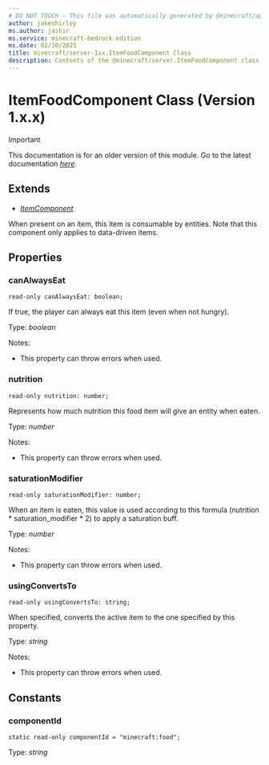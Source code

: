```yaml
---
# DO NOT TOUCH — This file was automatically generated by @minecraft/api-docs-generator, to report problems file an issue at https://github.com/Mojang/minecraft-scripting-libraries
author: jakeshirley
ms.author: jashir
ms.service: minecraft-bedrock-edition
ms.date: 02/10/2025
title: minecraft/server-1xx.ItemFoodComponent Class
description: Contents of the @minecraft/server.ItemFoodComponent class (Version 1.x.x).
---
```

# ItemFoodComponent Class (Version 1.x.x)

> [!IMPORTANT]
> This documentation is for an older version of this module. Go to the latest documentation [*here*](../../../scriptapi/minecraft/server/ItemFoodComponent.md).

## Extends
- [*ItemComponent*](ItemComponent.md)

When present on an item, this item is consumable by entities. Note that this component only applies to data-driven items.

## Properties

### **canAlwaysEat**
`read-only canAlwaysEat: boolean;`

If true, the player can always eat this item (even when not hungry).

Type: *boolean*

Notes:
  - This property can throw errors when used.

### **nutrition**
`read-only nutrition: number;`

Represents how much nutrition this food item will give an entity when eaten.

Type: *number*

Notes:
  - This property can throw errors when used.

### **saturationModifier**
`read-only saturationModifier: number;`

When an item is eaten, this value is used according to this formula (nutrition * saturation_modifier * 2) to apply a saturation buff.

Type: *number*

Notes:
  - This property can throw errors when used.

### **usingConvertsTo**
`read-only usingConvertsTo: string;`

When specified, converts the active item to the one specified by this property.

Type: *string*

Notes:
  - This property can throw errors when used.

## Constants

### **componentId**
`static read-only componentId = "minecraft:food";`

Type: *string*
